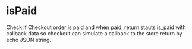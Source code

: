 # isPaid

Check if Checkout order is paid and when paid, return stauts is_paid with callback data
so checkout can simulate a callback to the store
return by echo JSON string.
